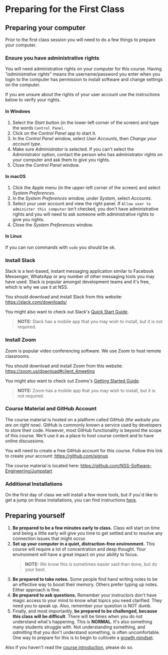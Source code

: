 # Preparing for the First Class

## Preparing your computer

Prior to the first class session you will need to do a few things to prepare your computer.

### Ensure you have administrative rights

You will need administrative rights on your computer for this course. Having _"administrative rights"_ means the username/password you enter when you login to the computer has permission to install software and change settings on the computer.

If you are unsure about the rights of your user account use the instructions below to verify your rights.

#### In Windows

1. Select the _Start button_ (in the lower-left corner of the screen) and type the words `Control Panel`.
1. Click on the _Control Panel_ app to start it.
1. In the _Control Panel_ window, select _User Accounts_, then _Change your account type_.
1. Make sure _Administrator_ is selected. If you can't select the Administrator option, contact the person who has administrator rights on your computer and ask them to give you rights.
1. Close the _Control Panel_ window.

#### In macOS

1. Click the _Apple_ menu (in the upper-left corner of the screen) and select _System Preferences_.
1. In the _System Preferences_ window, under _System_, select _Accounts_.
1. Select your user account and view the right panel. If `Allow user to administer this computer` isn't checked, you don't have administrative rights and you will need to ask someone with administrative rights to give you rights.
1. Close the _System Preferences_ window.

#### In Linux

If you can run commands with `sudo` you should be ok.

### Install Slack

Slack is a text-based, instant messaging application similar to Facebook Messenger, WhatsApp or any number of other messaging tools you may have used. Slack is popular amongst development teams and it's free, which is why we use it at NSS.

You should download and install Slack from this website: <https://slack.com/downloads/>

You might also want to check out Slack's [Quick Start Guide](https://slack.com/help/articles/360059928654-How-to-use-Slack--your-quick-start-guide).

> **NOTE:** Slack has a mobile app that you may wish to install, but it is not required.

### Install Zoom

Zoom is popular video conferencing software. We use Zoom to host remote classrooms.

You should download and install Zoom from this website: <https://zoom.us/download#client_4meeting>

You might also want to check out Zooms's [Getting Started Guide](https://support.zoom.us/hc/en-us/categories/200101697).

> **NOTE:** Zoom has a mobile app that you may wish to install, but it is not required.

### Course Material and GitHub Account

The course material is hosted on a platform called GitHub _(the website you are on right now)_. GitHub is commonly known a service used by developers to store their code. However, most GitHub functionality is beyond the scope of this course. We'll use it as a place to host course content and to have online discussions.

You will need to create a free GitHub account for this course. Follow this link to create your account: <https://github.com/signup>

The course material is located here: <https://github.com/NSS-Software-Engineering/Jumpstart>

### Additional Installations

On the first day of class we will install a few more tools, but if you'd like to get a jump on those installations, you can find instructions [here](../classroom/installations.md).

## Preparing yourself

1. **Be prepared to be a few minutes early to class.** Class will start on time and being a little early will give you time to get settled and to resolve any connection issues that might occur.
1. **Set up your computer in a quiet, distraction-free environment.** This course will require a lot of concentration and deep thought. Your environment will have a great impact on your ability to focus.
    > **NOTE:** We know this is sometimes easier said than done, but do your best.
1. **Be prepared to take notes.** Some people find hand writing notes to be an effective way to boost their memory. Others prefer typing up notes. Either approach is fine.
1. **Be prepared to ask questions.** Remember your instructors don't have magic access to your mind to know what topics you need clarified. They need you to speak up. Also, remember your question is NOT dumb.
1. Finally, and most importantly, **be prepared to be challenged, because this class will be difficult**. There will be times when you do not understand what's happening. This is **NORMAL**. It's also something many students struggle with. Not understanding something, and _admitting_ that you don't understand something, is often uncomfortable. One way to prepare for this is to begin to cultivate a [growth mindset](https://www.psychologytoday.com/us/basics/growth-mindset).

Also if you haven't read the [course introduction](course_intro.md), please do so.
